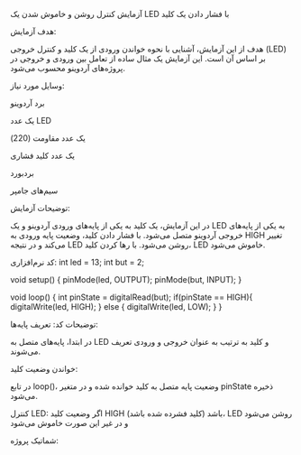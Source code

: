 
آزمایش کنترل روشن و خاموش شدن یک LED با فشار دادن یک کلید

هدف آزمایش:

هدف از این آزمایش، آشنایی با نحوه خواندن ورودی از یک کلید و کنترل خروجی (LED) بر اساس آن است. این آزمایش یک مثال ساده از تعامل بین ورودی و خروجی در پروژه‌های آردوینو محسوب می‌شود.

وسایل مورد نیاز:

برد آردوینو

یک عدد LED

یک عدد مقاومت (220)

یک عدد کلید فشاری

بردبورد

سیم‌های جامپر


توضیحات آزمایش:

در این آزمایش، یک کلید به یکی از پایه‌های ورودی آردوینو و یک LED به یکی از پایه‌های خروجی آردوینو متصل می‌شود. با فشار دادن کلید، وضعیت پایه ورودی به HIGH تغییر می‌کند و در نتیجه LED روشن می‌شود. با رها کردن کلید، LED خاموش می‌شود.

کد نرم‌افزاری:
int led = 13;
int but = 2;

void setup() {
  pinMode(led, OUTPUT);
  pinMode(but, INPUT);
}

void loop() {
  int pinState = digitalRead(but);
  if(pinState == HIGH){
    digitalWrite(led, HIGH);
  } else {
    digitalWrite(led, LOW);
  }
}

توضیحات کد:
تعریف پایه‌ها:

در ابتدا، پایه‌های متصل به LED و کلید به ترتیب به عنوان خروجی و ورودی تعریف می‌شوند.

خواندن وضعیت کلید:

در تابع loop()، وضعیت پایه متصل به کلید خوانده شده و در متغیر pinState ذخیره می‌شود.

کنترل LED:
اگر وضعیت کلید HIGH باشد (کلید فشرده شده باشد)، LED روشن می‌شود و در غیر این صورت خاموش می‌شود

شماتیک پروژه:

